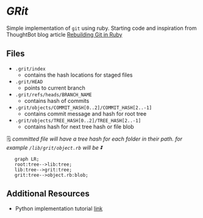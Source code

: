 # *GRit*
Simple implementation of `git` using ruby.  Starting code and inspiration from ThoughtBot blog article [Rebuilding Git in Ruby](https://thoughtbot.com/blog/rebuilding-git-in-ruby)

## Files
- `.grit/index`
  - contains the hash locations for staged files
- `.grit/HEAD`
  - points to current branch
- `.grit/refs/heads/BRANCH_NAME`
  - contains hash of commits
- `.grit/objects/COMMIT_HASH[0..2]/COMMIT_HASH[2..-1]`
  - contains commit message and hash for root tree
- `.grit/objects/TREE_HASH[0..2]/TREE_HASH[2..-1]` 
  - contains hash for next tree hash or file blob
 
🗒️ _committed file will have a tree hash for each folder in their path. for example `/lib/grit/object.rb` will be ⏬_
```mermaid
   graph LR;
   root:tree-->lib:tree;
   lib:tree-->grit:tree;
   grit:tree-->object.rb:blob;
```     
 
## Additional Resources
- Python implementation tutorial [link](https://www.leshenko.net/p/ugit/#) 
